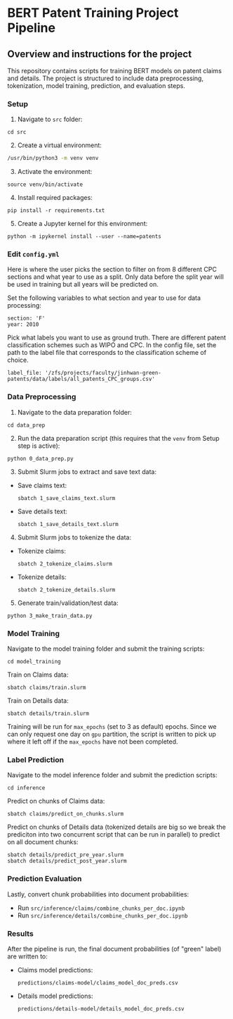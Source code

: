 # BERT Patent Training Project Pipeline
## Overview and instructions for the project
This repository contains scripts for training BERT models on patent claims and details. The project is structured to include data preprocessing, tokenization, model training, prediction, and evaluation steps.

### Setup
1. Navigate to `src` folder:

```
cd src
```

2. Create a virtual environment:

```bash
/usr/bin/python3 -m venv venv
```

3. Activate the environment:

```
source venv/bin/activate
```

4. Install required packages:

```
pip install -r requirements.txt
```

5. Create a Jupyter kernel for this environment:

```
python -m ipykernel install --user --name=patents
```

### Edit `config.yml`
Here is where the user picks the section to filter on from 8 different CPC sections and what year to use as a split. Only data before the split year will be used in training but all years will be predicted on. 

Set the following variables to what section and year to use for data processing:
```
section: 'F'
year: 2010
```

Pick what labels you want to use as ground truth. There are different patent classification schemes such as WIPO and CPC. In the config file, set the path to the label file that corresponds to the classification scheme of choice.

```
label_file: '/zfs/projects/faculty/jinhwan-green-patents/data/labels/all_patents_CPC_groups.csv'
```

### Data Preprocessing
1. Navigate to the data preparation folder:
```
cd data_prep
``` 

2. Run the data preparation script (this requires that the `venv` from Setup step is active):
```
python 0_data_prep.py
```

3. Submit Slurm jobs to extract and save text data:

- Save claims text:
  ```
  sbatch 1_save_claims_text.slurm
  ```  

- Save details text:
  ```
  sbatch 1_save_details_text.slurm
  ```

4. Submit Slurm jobs to tokenize the data:

- Tokenize claims:
  ```
  sbatch 2_tokenize_claims.slurm
  ```

- Tokenize details:
  ```
  sbatch 2_tokenize_details.slurm
  ```

5. Generate train/validation/test data:

```
python 3_make_train_data.py
```

### Model Training

Navigate to the model training folder and submit the training scripts:
``` 
cd model_training
```

Train on Claims data:
```
sbatch claims/train.slurm
```

Train on Details data:
```
sbatch details/train.slurm
```

Training will be run for `max_epochs` (set to 3 as default) epochs. Since we can only request one day on `gpu` partition, the script is written to pick up where it left off if the `max_epochs` have not been completed.

### Label Prediction
Navigate to the model inference folder and submit the prediction scripts:

```
cd inference
```

Predict on chunks of Claims data:
```
sbatch claims/predict_on_chunks.slurm
```

Predict on chunks of Details data (tokenized details are big so we break the prediciton into two concurrent script that can be run in parallel) to predict on all document chunks:
```
sbatch details/predict_pre_year.slurm
sbatch details/predict_post_year.slurm
```

### Prediction Evaluation

Lastly, convert chunk probabilities into document probabilities:

- Run `src/inference/claims/combine_chunks_per_doc.ipynb`
- Run `src/inference/details/combine_chunks_per_doc.ipynb`

### Results
After the pipeline is run, the final document probabilities (of "green" label) are written to:

- Claims model predictions:
  ```
  predictions/claims-model/claims_model_doc_preds.csv
  ```

- Details model predictions:
  ```
  predictions/details-model/details_model_doc_preds.csv
  ```